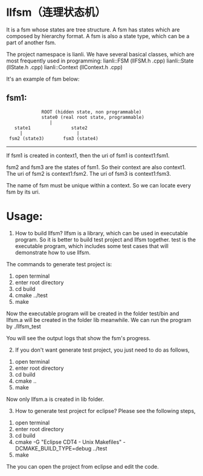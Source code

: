 # llfsm（连理状态机）
It is a fsm whose states are tree structure.
A fsm has states which are composed by hierarchy format.
A fsm is also a state type, which can be a part of another fsm.

The project namespace is lianli. We have several basical classes, which are most frequently used in programming:
lianli::FSM  (llFSM.h .cpp)
lianli::State (llState.h .cpp)
lianli::Context (llContext.h .cpp)



It's an example of fsm below:

fsm1:
-------------------------------------------------------
                 ROOT (hidden state, non programmable) 
                 state0 (real root state, programmable)
                    |
       state1               state2   
         |                    |
     fsm2 (state3)       fsm3 (state4)
-------------------------------------------------------

If fsm1 is created in context1, then
the uri of fsm1 is context1:fsm1.

fsm2 and fsm3 are the states of fsm1. So their context are also context1.
The uri of fsm2 is context1:fsm2.
The uri of fsm3 is context1:fsm3.

The name of fsm must be unique within a context. So we can locate every fsm by its uri.

Usage:
=

1. How to build llfsm?
llfsm is a library, which can be used in executable program. So it is better to build test project and llfsm together. test is the executable program, which includes some test cases that will demonstrate how to use llfsm.

The commands to generate test project is:
 1) open terminal
 2) enter root directory
 3) cd build
 4) cmake ../test
 5) make
 
Now the executable program will be created in the folder test/bin and llfsm.a will be created in the folder lib meanwhile. We can run the program by
 ./llfsm_test
 
 You will see the output logs that show the fsm's progress.
 
 2. If you don't want generate test project, you just need to do as follows,
  1) open terminal
  2) enter root directory
  3) cd build
  4) cmake ..
  5) make
 
 Now only llfsm.a is created in lib folder.
 
 3. How to generate test project for eclipse? Please see the following steps,
  1) open terminal
  2) enter root directory
  3) cd build
  4) cmake -G "Eclipse CDT4 - Unix Makefiles" -DCMAKE_BUILD_TYPE=debug ../test
  5) make

 The you can open the project from eclipse and edit the code.


